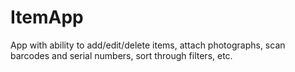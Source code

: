 # ItemApp
App with ability to add/edit/delete items, attach photographs, scan barcodes and serial numbers, sort through filters, etc.
